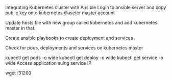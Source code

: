 Integrating Kubernetes cluster with Ansible
Login to ansible server and copy public key onto kubernetes cluseter master account

Update hosts file with new group called kubernetes and add kubernetes master in that.

Create ansible playbooks to create deployment and services

Check for pods, deployments and services on kubernetes master

kubectl get pods -o wide 
kubectl get deploy -o wide
kubectl get service -o wide
Access application suing service IP

wget <kubernetes-Master-IP>:31200
